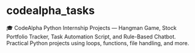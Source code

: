 # codealpha_tasks
🎓 CodeAlpha Python Internship Projects — Hangman Game, Stock Portfolio Tracker, Task Automation Script, and Rule-Based Chatbot. Practical Python projects using loops, functions, file handling, and more.
